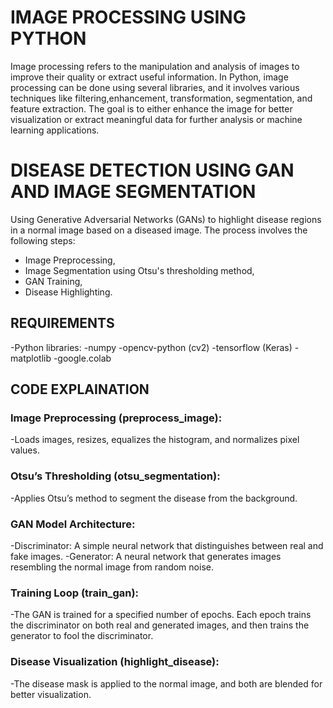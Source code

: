 # IMAGE PROCESSING USING PYTHON
Image processing refers to the manipulation and analysis of images to improve their quality or extract useful information. 
In Python, image processing can be done using several libraries, and it involves various techniques like filtering,enhancement, transformation, segmentation, and feature extraction. 
The goal is to either enhance the image for better visualization or extract meaningful data for further analysis or machine learning applications.

# DISEASE DETECTION USING GAN AND IMAGE SEGMENTATION
Using Generative Adversarial Networks (GANs) to highlight disease regions in a normal image based on a diseased image. The process involves the following steps:

- Image Preprocessing,
- Image Segmentation using Otsu's thresholding method,
- GAN Training,
- Disease Highlighting.

## REQUIREMENTS
   -Python libraries:
      -numpy
      -opencv-python (cv2)
      -tensorflow (Keras)
      -matplotlib
   -google.colab
   
## CODE EXPLAINATION
### Image Preprocessing (preprocess_image):
 -Loads images, resizes, equalizes the histogram, and normalizes pixel values.

### Otsu’s Thresholding (otsu_segmentation):
 -Applies Otsu’s method to segment the disease from the background.

### GAN Model Architecture:
 -Discriminator: A simple neural network that distinguishes between real and fake images.
 -Generator: A neural network that generates images resembling the normal image from random noise.
 
### Training Loop (train_gan):
 -The GAN is trained for a specified number of epochs. Each epoch trains the discriminator on both real and generated images, and then trains the generator to fool the discriminator.

### Disease Visualization (highlight_disease):
 -The disease mask is applied to the normal image, and both are blended for better visualization.

